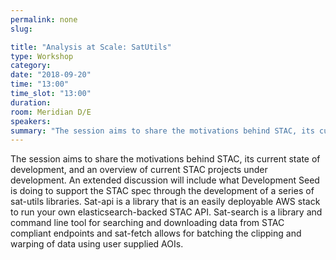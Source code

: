 ```yaml
---
permalink: none
slug:

title: "Analysis at Scale: SatUtils"
type: Workshop
category:
date: "2018-09-20"
time: "13:00"
time_slot: "13:00"
duration:
room: Meridian D/E
speakers:
summary: "The session aims to share the motivations behind STAC, its current state of development, and an overview of current STAC projects under development. An extended discussion will include what Development Seed is doing to support the STAC spec through the development of a series of sat-utils libraries. Sat-api is a library that is an easily deployable AWS stack to run your own elasticsearch-backed STAC API. Sat-search is a library and command line tool for searching and downloading data from STAC compliant endpoints and sat-fetch allows for batching the clipping and warping of data using user supplied AOIs."
---
```

The session aims to share the motivations behind STAC, its current state of development, and an overview of current STAC projects under development. An extended discussion will include what Development Seed is doing to support the STAC spec through the development of a series of sat-utils libraries. Sat-api is a library that is an easily deployable AWS stack to run your own elasticsearch-backed STAC API. Sat-search is a library and command line tool for searching and downloading data from STAC compliant endpoints and sat-fetch allows for batching the clipping and warping of data using user supplied AOIs.
